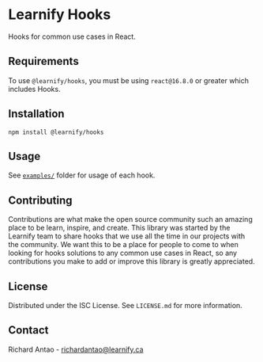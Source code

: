 # Learnify Hooks
Hooks for common use cases in React.

## Requirements
To use `@learnify/hooks`, you must be using `react@16.8.0` or greater which includes Hooks.

## Installation
```
npm install @learnify/hooks
```

## Usage
See [`examples/`](https://github.com/learnify-ca/learnify-hooks/tree/main/examples) folder for usage of each hook.

## Contributing
Contributions are what make the open source community such an amazing place to be learn, inspire, and create. This library was started by the Learnify team to share hooks that we use all the time in our projects with the community. We want this to be a place for people to come to when looking for hooks solutions to any common use cases in React, so any contributions you make to add or improve this library is greatly appreciated.

## License
Distributed under the ISC License. See `LICENSE.md` for more information.

## Contact
Richard Antao - [richardantao@learnify.ca](mailto:richardantao@learnify.ca)
